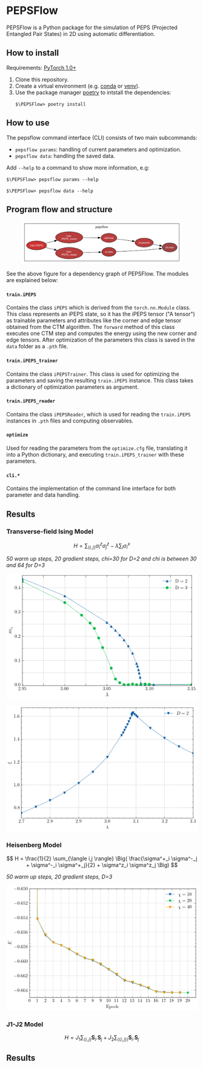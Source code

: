 # PEPSFlow

PEPSFlow is a Python package for the simulation of PEPS (Projected Entangled Pair States) in 2D using automatic differentiation.

## How to install

Requirements: [PyTorch 1.0+](https://pytorch.org/)

1. Clone this repository.
2. Create a virtual environment (e.g. [conda](https://docs.conda.io/projects/conda/en/latest/user-guide/tasks/manage-environments.html) or [venv](https://docs.python.org/3/library/venv.html)).
3. Use the package manager [poetry](https://python-poetry.org/) to intstall the dependencies:
   ```
   $\PEPSFlow> poetry install
   ```

## How to use

The pepsflow command interface (CLI) consists of two main subcommands:

* `pepsflow params`: handling of current parameters and optimization.
* `pepsflow data`: handling the saved data.

Add `--help` to a command to show more information, e.g:

```
$\PEPSFlow> pepsflow params --help
```
```
$\PEPSFlow> pepsflow data --help
```

## Program flow and structure

<figure>
    <img src="assets/pepsflow.svg" width="700"/>
</figure>


See the above figure for a dependency graph of PEPSFlow. The modules are explained below:

#### **`train.iPEPS`**
Contains the class `iPEPS` which is derived from the `torch.nn.Module` class. This class represents an iPEPS state, so it has the iPEPS tensor ("A tensor") as trainable parameters and attributes like the corner and edge tensor obtained from the CTM algorithm. The `forward` method of this class executes one CTM step and computes the energy using the new corner and edge tensors. After optimization of the parameters this class is saved in the `data` folder as a `.pth` file.
#### **`train.iPEPS_trainer`**
Contains the class `iPEPSTrainer`. This class is used for optimizing the parameters and saving the resulting `train.iPEPS` instance. This class takes a dictionary of optimization parameters as argument.
#### **`train.iPEPS_reader`**
Contains the class `iPEPSReader`, which is used for reading the `train.iPEPS` instances in `.pth` files and computing observables.
#### **`optimize`**
Used for reading the parameters from the `optimize.cfg` file, translating it into a Python dictionary, and executing `train.iPEPS_trainer` with these parameters.
#### **`cli.*`**
Contains the implementation of the command line interface for both parameter and data handling.

## Results

### Transverse-field Ising Model

$$ H = \sum_{\langle i,j \rangle} \sigma_i^z \sigma_j^z- \lambda \sum_{i} \sigma_{i}^x $$

*50 warm up steps, 20 gradient steps, chi=30 for D=2 and chi is between 30 and 64 for D=3*

![alt text](figures/Ising_mz.png)

![alt text](figures/Ising_xi_D2.png)


 

### Heisenberg Model

$$ H = \frac{1}{2} \sum_{\langle i,j \rangle} \Big( \frac{\sigma^+_i \sigma^-_j + \sigma^-_i \sigma^+_j}{2} + \sigma^z_i \sigma^z_j \Big) $$

*50 warm up steps, 20 gradient steps, D=3*

![alt text](figures/Heisenberg_D3_opt.png)


### J1-J2 Model

$$  H = J_1\sum_{\langle i,j \rangle} \mathbf{S}_i.\mathbf{S}_j + J_2 \sum _{\langle \langle i,j \rangle \rangle} \mathbf{S}_i.\mathbf{S}_j $$


## Results 




